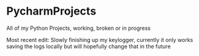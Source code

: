 # PycharmProjects
 All of my Python Projects, working, broken or in progress

Most recent edit:
Slowly finishing up my keylogger, currently it only works saving the logs locally but will hopefully change that in the future
